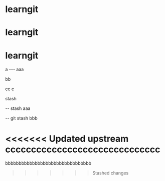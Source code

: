 # learngit
# learngit
# learngit


a --- aaa

bb


cc
c

stash

-- stash aaa






-- git stash bbb


<<<<<<< Updated upstream
cccccccccccccccccccccccccccccc
=======
bbbbbbbbbbbbbbbbbbbbbbbbbbbbbbbb
>>>>>>> Stashed changes
